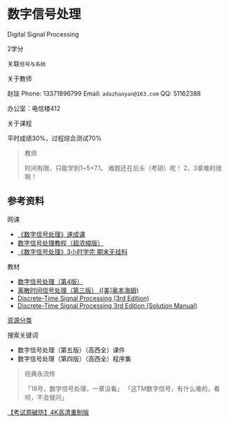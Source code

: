 # 数字信号处理

Digital Signal Processing

2学分

关联`信号与系统`

关于教师

赵琰
Phone: 13371896799
Email: `adazhaoyan@163.com`
QQ: 51162388

办公室：电信楼412

关于课程

平时成绩30%，过程综合测试70%

> 教师
>
> 时间有限，只能学到1~5+7.1。
> 难题还在后头（考研）呢！
> 2、3章难的很啊！

## 参考资料

网课

* [《数字信号处理》速成课](https://www.bilibili.com/video/BV1kT4y1w7sF/)
* [数字信号处理教程（超浓缩版）](https://www.bilibili.com/video/BV127411M7BU/)
* [《数字信号处理》3小时学完 期末无挂科](https://www.bilibili.com/video/BV1iU4y157U8/)

教材

* [数字信号处理（第4版）](https://zh.zlibrary-global.se/book/16712597/1f0006/数字信号处理-第4版.html)
* [离散时间信号处理（第三版） ([美]奥本海姆)](https://zh.zlibrary-global.se/book/21909463/3f54a3/离散时间信号处理第三版.html)
* [Discrete-Time Signal Processing (3rd Edition)](https://zh.zlibrary-global.se/book/1241488/e19ee9/discretetime-signal-processing-3rd-edition.html)
* [Discrete-Time Signal Processing 3rd Edition (Solution Manual)](https://zh.zlibrary-global.se/book/3713283/380e27/discretetime-signal-processing-3rd-edition-solution-manual.html)

[资源分类](https://www.xduph.com/pages/ResourceCenter.aspx)

搜索关键词

* 数字信号处理（第五版）（高西全）课件
* 数字信号处理（第四版）（高西全）程序集

> 经典永流传
>
> 「18号，数学信号处理，一章没看」
> 「这TM数字信号，有什么难的，看呗，不会就问」

[【考试周破防】4K高清重制版](https://www.bilibili.com/video/BV1XM4y1c7Jp/)
